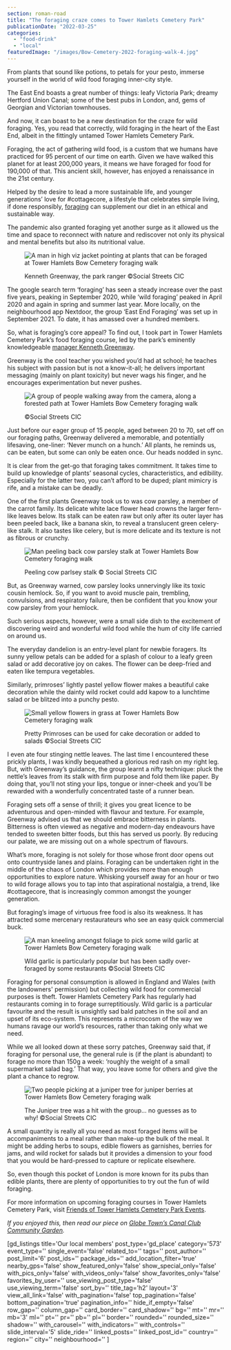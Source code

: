```yaml
---
section: roman-road
title: "The foraging craze comes to Tower Hamlets Cemetery Park"
publicationDate: "2022-03-25"
categories: 
  - "food-drink"
  - "local"
featuredImage: "/images/Bow-Cemetery-2022-foraging-walk-4.jpg"
---
```


From plants that sound like potions, to petals for your pesto, immerse yourself in the world of wild food foraging inner-city style.

The East End boasts a great number of things: leafy Victoria Park; dreamy Hertford Union Canal; some of the best pubs in London, and, gems of Georgian and Victorian townhouses.   

And now, it can boast to be a new destination for the craze for wild foraging. Yes, you read that correctly, wild foraging in the heart of the East End, albeit in the fittingly untamed Tower Hamlets Cemetery Park.

Foraging, the act of gathering wild food, is a custom that we humans have practiced for 95 percent of our time on earth. Given we have walked this planet for at least 200,000 years, it means we have foraged for food for 190,000 of that. This ancient skill, however, has enjoyed a renaissance in the 21st century.

Helped by the desire to lead a more sustainable life, and younger generations’ love for #cottagecore, a lifestyle that celebrates simple living, if done responsibly, [foraging](https://www.bbcgoodfood.com/howto/guide/foraging) can supplement our diet in an ethical and sustainable way.

The pandemic also granted foraging yet another surge as it allowed us the time and space to reconnect with nature and rediscover not only its physical and mental benefits but also its nutritional value.

<figure>

![A man in high viz jacket pointing at plants that can be foraged at Tower Hamlets Bow Cemetery foraging walk](/images/Bow-Cemetery-2022-foraging-walk-7-1024x683.jpg)

<figcaption>

Kenneth Greenway, the park ranger ©Social Streets CIC

</figcaption>

</figure>

The google search term ‘foraging’ has seen a steady increase over the past five years, peaking in September 2020, while ‘wild foraging’ peaked in April 2020 and again in spring and summer last year. More locally, on the neighbourhood app Nextdoor, the group ‘East End Foraging’ was set up in September 2021. To date, it has amassed over a hundred members.

So, what is foraging’s core appeal? To find out, I took part in Tower Hamlets Cemetery Park’s food foraging course, led by the park’s eminently knowledgeable [manager Kenneth Greenway](https://romanroadlondon.com/ken-greenway-tower-hamlets-cemetery-park-manager/).

Greenway is the cool teacher you wished you’d had at school; he teaches his subject with passion but is not a know-it-all; he delivers important messaging (mainly on plant toxicity) but never wags his finger, and he encourages experimentation but never pushes.

<figure>

![A group of people walking away from the camera, along a forested path at Tower Hamlets Bow Cemetery foraging walk](/images/Bow-Cemetery-2022-foraging-walk-11-1024x683.jpg)

<figcaption>

©Social Streets CIC

</figcaption>

</figure>

Just before our eager group of 15 people, aged between 20 to 70, set off on our foraging paths, Greenway delivered a memorable, and potentially lifesaving, one-liner: ‘Never munch on a hunch.’ All plants, he reminds us, can be eaten, but some can only be eaten once. Our heads nodded in sync.

It is clear from the get-go that foraging takes commitment. It takes time to build up knowledge of plants’ seasonal cycles, characteristics, and edibility. Especially for the latter two, you can’t afford to be duped; plant mimicry is rife, and a mistake can be deadly.

One of the first plants Greenway took us to was cow parsley, a member of the carrot family. Its delicate white lace flower head crowns the larger fern-like leaves below. Its stalk can be eaten raw but only after its outer layer has been peeled back, like a banana skin, to reveal a translucent green celery-like stalk. It also tastes like celery, but is more delicate and its texture is not as fibrous or crunchy.

<figure>

![Man peeling back cow parsley stalk at Tower Hamlets Bow Cemetery foraging walk](/images/Bow-Cemetery-2022-foraging-walk-2-1024x683.jpg)

<figcaption>

Peeling cow parlsey stalk © Social Streets CIC

</figcaption>

</figure>

But, as Greenway warned, cow parsley looks unnervingly like its toxic cousin hemlock. So, if you want to avoid muscle pain, trembling, convulsions, and respiratory failure, then be confident that you know your cow parsley from your hemlock.

Such serious aspects, however, were a small side dish to the excitement of discovering weird and wonderful wild food while the hum of city life carried on around us.

The everyday dandelion is an entry-level plant for newbie foragers. Its sunny yellow petals can be added for a splash of colour to a leafy green salad or add decorative joy on cakes. The flower can be deep-fried and eaten like tempura vegetables.

Similarly, primroses’ lightly pastel yellow flower makes a beautiful cake decoration while the dainty wild rocket could add kapow to a lunchtime salad or be blitzed into a punchy pesto.

<figure>

![Small yellow flowers in grass at Tower Hamlets Bow Cemetery foraging walk](/images/Bow-Cemetery-2022-foraging-walk-1-1024x683.jpg)

<figcaption>

Pretty Primroses can be used for cake decoration or added to salads ©Social Streets CIC

</figcaption>

</figure>

I even ate four stinging nettle leaves. The last time I encountered these prickly plants, I was kindly bequeathed a glorious red rash on my right leg. But, with Greenway’s guidance, the group learnt a nifty technique: pluck the nettle’s leaves from its stalk with firm purpose and fold them like paper. By doing that, you’ll not sting your lips, tongue or inner-cheek and you’ll be rewarded with a wonderfully concentrated taste of a runner bean.

Foraging sets off a sense of thrill; it gives you great licence to be adventurous and open-minded with flavour and texture. For example, Greenway advised us that we should embrace bitterness in plants. Bitterness is often viewed as negative and modern-day endeavours have tended to sweeten bitter foods, but this has served us poorly. By reducing our palate, we are missing out on a whole spectrum of flavours.

What’s more, foraging is not solely for those whose front door opens out onto countryside lanes and plains. Foraging can be undertaken right in the middle of the chaos of London which provides more than enough opportunities to explore nature. Whisking yourself away for an hour or two to wild forage allows you to tap into that aspirational nostalgia, a trend, like #cottagecore, that is increasingly common amongst the younger generation. 

But foraging’s image of virtuous free food is also its weakness. It has attracted some mercenary restaurateurs who see an easy quick commercial buck.

<figure>

![A man kneeling amongst foliage to pick some wild garlic at Tower Hamlets Bow Cemetery foraging walk](/images/Bow-Cemetery-2022-foraging-walk-13-1024x683.jpg)

<figcaption>

Wild garlic is particularly popular but has been sadly over-foraged by some restaurants ©Social Streets CIC

</figcaption>

</figure>

Foraging for personal consumption is allowed in England and Wales (with the landowners' permission) but collecting wild food for commercial purposes is theft. Tower Hamlets Cemetery Park has regularly had restaurants coming in to forage surreptitiously. Wild garlic is a particular favourite and the result is unsightly sad bald patches in the soil and an upset of its eco-system. This represents a microcosm of the way we humans ravage our world’s resources, rather than taking only what we need. 

While we all looked down at these sorry patches, Greenway said that, if foraging for personal use, the general rule is (if the plant is abundant) to forage no more than 150g a week: ‘roughly the weight of a small supermarket salad bag.’ That way, you leave some for others and give the plant a chance to regrow.

<figure>

![Two people picking at a juniper tree for juniper berries at Tower Hamlets Bow Cemetery foraging walk](/images/Bow-Cemetery-2022-foraging-walk-6-1024x683.jpg)

<figcaption>

The Juniper tree was a hit with the group... no guesses as to why! ©Social Streets CIC

</figcaption>

</figure>

A small quantity is really all you need as most foraged items will be accompaniments to a meal rather than make-up the bulk of the meal. It might be adding herbs to soups, edible flowers as garnishes, berries for jams, and wild rocket for salads but it provides a dimension to your food that you would be hard-pressed to capture or replicate elsewhere.

So, even though this pocket of London is more known for its pubs than edible plants, there are plenty of opportunities to try out the fun of wild foraging.

For more information on upcoming foraging courses in Tower Hamlets Cemetery Park, visit [Friends of Tower Hamlets Cemetery Park Events](https://www.tickettailor.com/events/thefriendsoftowerhamletscemeterypark).

_If you enjoyed this, then read our piece on [Globe Town’s Canal Club Community Garden](https://romanroadlondon.com/canal-club-community-garden/)._

\[gd\_listings title='Our local members' post\_type='gd\_place' category='573' event\_type='' single\_event='false' related\_to='' tags='' post\_author='' post\_limit='6' post\_ids='' package\_ids='' add\_location\_filter='true' nearby\_gps='false' show\_featured\_only='false' show\_special\_only='false' with\_pics\_only='false' with\_videos\_only='false' show\_favorites\_only='false' favorites\_by\_user='' use\_viewing\_post\_type='false' use\_viewing\_term='false' sort\_by='' title\_tag='h2' layout='3' view\_all\_link='false' with\_pagination='false' top\_pagination='false' bottom\_pagination='true' pagination\_info='' hide\_if\_empty='false' row\_gap='' column\_gap='' card\_border='' card\_shadow='' bg='' mt='' mr='' mb='3' ml='' pt='' pr='' pb='' pl='' border='' rounded='' rounded\_size='' shadow='' with\_carousel='' with\_indicators='' with\_controls='' slide\_interval='5' slide\_ride='' linked\_posts='' linked\_post\_id='' country='' region='' city='' neighbourhood='' \]
